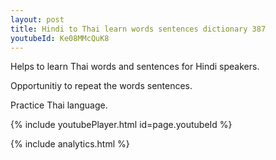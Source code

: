 ```yaml
---
layout: post
title: Hindi to Thai learn words sentences dictionary 387 
youtubeId: Ke08MMcQuK8
---
```

 
 
Helps to learn Thai words and sentences for Hindi speakers.

Opportunitiy to repeat the words sentences. 

Practice Thai language. 
 
{% include youtubePlayer.html id=page.youtubeId %}
 
 
{% include analytics.html %}